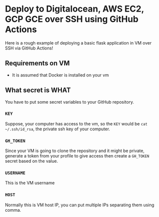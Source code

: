 # Deploy to Digitalocean, AWS EC2, GCP GCE over SSH using GitHub Actions

Here is a rough example of deploying a basic flask application in VM over SSH via GitHub Actions!

## Requirements on VM

- It is assumed that Docker is installed on your vm

## What secret is WHAT

You have to put some secret variables to your GitHub repository. 

### `KEY`

Suppose, your computer has access to the vm, so the `KEY` would be `cat ~/.ssh/id_rsa`, the private ssh key of your computer. 

### `GH_TOKEN`

Since your VM is going to clone the repository and it might be private, generate a token from your profile to give access then create a `GH_TOKEN` secret based on the value.

### `USERNAME`

This is the VM username

### `HOST`

Normally this is VM host IP, you can put multiple IPs separating them using comma.

